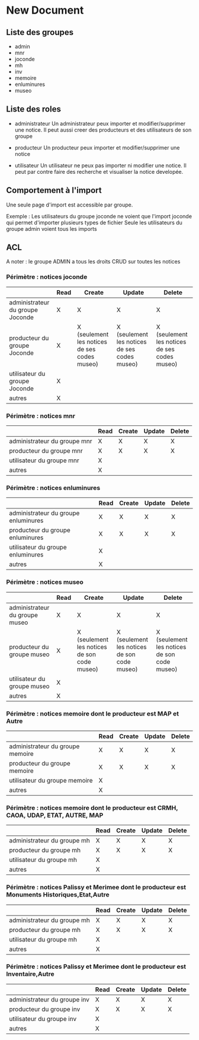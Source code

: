 # New Document


## Liste des groupes

- admin
- mnr
- joconde
- mh
- inv
- memoire
- enluminures
- museo



## Liste des roles 

- administrateur
Un administrateur peux importer et modifier/supprimer une notice. Il peut aussi creer des producteurs et des utilisateurs de son groupe

- producteur
Un producteur peux importer et modifier/supprimer une notice

- utilisateur
Un utilisateur ne peux pas importer ni modifier une notice. Il peut par contre faire des recherche et visualiser la notice developée.


## Comportement à l'import

Une seule page d'import est accessible par groupe. 

Exemple : Les utilisateurs du groupe joconde ne voient que l'import joconde qui permet d'importer plusieurs types de fichier
Seule les utilisateurs du groupe admin voient tous les imports



## ACL

A noter : le groupe ADMIN a tous les droits CRUD sur toutes les notices

### Périmètre : notices joconde
|   |Read|Create|Update|Delete|
|---|---|---|---|---|
|administrateur du groupe Joconde|X|X|X|X|
|producteur du groupe Joconde|X|X (seulement les notices de ses codes museo)|X (seulement les notices de ses codes museo)|X (seulement les notices de ses codes museo)|
|utilisateur du groupe Joconde|X|   |   |   |
|autres|X|   |   |   |

### Périmètre : notices mnr
|   |Read|Create|Update|Delete|
|---|---|---|---|---|
|administrateur du groupe mnr|X|X|X|X|
|producteur du groupe mnr|X|X|X|X|
|utilisateur du groupe mnr|X|   |   |   |
|autres|X|   |   |   |

### Périmètre : notices enluminures
|   |Read|Create|Update|Delete|
|---|---|---|---|---|
|administrateur du groupe enluminures|X|X|X|X|
|producteur du groupe enluminures|X|X|X|X|
|utilisateur du groupe enluminures|X|   |   |   |
|autres|X|   |   |   |

### Périmètre : notices museo
|   |Read|Create|Update|Delete|
|---|---|---|---|---|
|administrateur du groupe museo|X|X|X|X|
|producteur du groupe museo|X|X (seulement les notices de son code museo)|X (seulement les notices de son code museo)|X (seulement les notices de son code museo)|
|utilisateur du groupe museo|X|   |   |   |
|autres|X|   |   |   |

### Périmètre : notices memoire dont le producteur est MAP et Autre
|   |Read|Create|Update|Delete|
|---|---|---|---|---|
|administrateur du groupe memoire|X|X|X|X|
|producteur du groupe memoire|X|X|X|X|
|utilisateur du groupe memoire|X|   |   |   |
|autres|X|   |   |   |

### Périmètre : notices memoire dont le producteur est CRMH, CAOA, UDAP, ETAT, AUTRE, MAP
|   |Read|Create|Update|Delete|
|---|---|---|---|---|
|administrateur du groupe mh|X|X|X|X|
|producteur du groupe mh|X|X|X|X|
|utilisateur du groupe mh|X|   |   |   |
|autres|X|   |   |   |

### Périmètre : notices Palissy et Merimee dont le producteur est Monuments Historiques,Etat,Autre
|   |Read|Create|Update|Delete|
|---|---|---|---|---|
|administrateur du groupe mh|X|X|X|X|
|producteur du groupe mh|X|X|X|X|
|utilisateur du groupe mh|X|   |   |   |
|autres|X|   |   |   |

### Périmètre : notices Palissy et Merimee dont le producteur est Inventaire,Autre
|   |Read|Create|Update|Delete|
|---|---|---|---|---|
|administrateur du groupe inv|X|X|X|X|
|producteur du groupe inv|X|X|X|X|
|utilisateur du groupe inv|X|   |   |   |
|autres|X|   |   |   |

